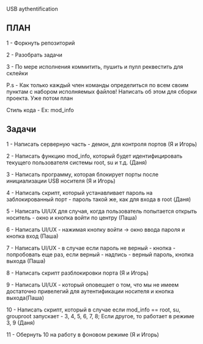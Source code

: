 USB aythentification 

ПЛАН 
---------------------------
1 - Форкнуть репозиторий       

2 - Разобрать задачи 

3 - По мере исполнения коммитить, пушить и пулл реквестить для склейки

P.s - Как только каждый член команды определиться по всем своим пунктам с набором исполняемых файлов! Написать об этом для сборки проекта. Уже потом план

Стиль кода - Ex: mod_info

Задачи 
---------------------------
1 - Написать серверную часть - демон, для контроля портов (Я и Игорь)

2 - Написать функцию mod_info, который будет идентифицировать текущего пользователя системы root, su и т.д. (Даня)

3 - Написать программу, которая блокирует порты после инициализации USB носителя (Я и Игорь)

4 - Написать скрипт, который устанавливает пароль на заблокированный порт - пароль такой же, как для входа в root (Даня)

5 - Написать UI/UX для случая, когда пользователь попытается открыть носитель - окно и кнопка войти по центру (Паша)

6 - Написать UI/UX - нажимая кнопку войти -> окно ввода пароля и кнопка вход (Паша)

7 - Написать UI/UX - в случае если пароль не верный - кнопка - попробовать еще раз, если верный - надпись - верный пароль, кнопка выхода (Паша)

8 - Написать скрипт разблокировки порта (Я и Игорь)

9 - Написать UI/UX - который оповещает о том, что мы не имеем достаточно привелегий для аутентификации носителя и кнопка выхода(Паша) 

10 - Написать скрипт, который в случае если mod_info == root, su, grouproot запускает - 3, 4, 5, 6, 7, 8; Если другое, то работает в режиме 3, 9 (Даня)

11 - Обернуть 10 на работу в фоновом режиме (Я и Игорь)

